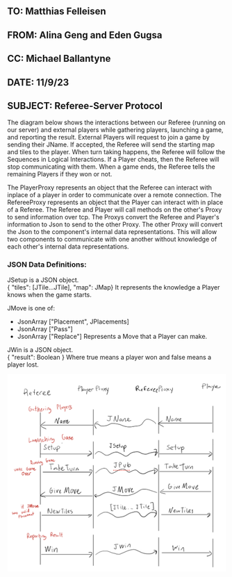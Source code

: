 ## TO: Matthias Felleisen
## FROM: Alina Geng and Eden Gugsa
## CC: Michael Ballantyne
## DATE: 11/9/23
## SUBJECT: Referee-Server Protocol

The diagram below shows the interactions between our Referee (running on our server)
and external players while gathering players, launching a game, and reporting the result.
External Players will request to join a game by sending their JName. If accepted, the Referee
will send the starting map and tiles to the player. When turn taking happens, the Referee will 
follow the Sequences in Logical Interactions. If a Player cheats, then the Referee will stop communicating
with them. When a game ends, the Referee tells the remaining Players if they won or not.

The PlayerProxy represents an object that the Referee can interact with inplace of a player in order
to communicate over a remote connection. The RefereeProxy represents an object that the Player can 
interact with in place of a Referee. The Referee and Player will call methods on the other's Proxy 
to send information over tcp. The Proxys
convert the Referee and Player's information to Json to send to the other Proxy. The other Proxy will 
convert the Json to the component's internal data representations. This will allow two components to communicate
with one another without knowledge of each other's internal data representations.

### JSON Data Definitions:
JSetup is a JSON object. <br>
 { "tiles": [JTile...JTile],
    "map": JMap}
It represents the knowledge a Player knows when the game starts.

JMove is one of:
- JsonArray ["Placement", JPlacements]
- JsonArray ["Pass"]
- JsonArray ["Replace"]
Represents a Move that a Player can make.

JWin is a JSON object.<br>
{ "result": Boolean }
Where true means a player won and false means a player lost.


![Alt text](remoteInteractionIMG.jpg?raw=true "Title")